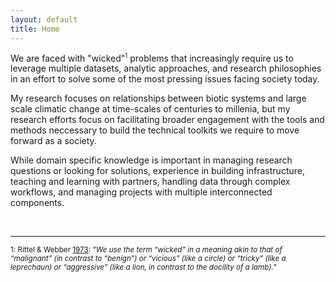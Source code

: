 ```yaml
---
layout: default
title: Home
---
```


We are faced with "wicked"<sup><small>1</small></sup> problems that increasingly require us to leverage multiple datasets, analytic approaches, and research philosophies in an effort to solve some of the most pressing issues facing society today.  

My research focuses on relationships between biotic systems and large scale climatic change at time-scales of centuries to millenia, but my research efforts focus on facilitating broader engagement with the tools and methods neccessary to build the technical toolkits we require to move forward as a society.

While domain specific knowledge is important in managing research questions or looking for solutions, experience in building infrastructure, teaching and learning with partners, handling data through complex workflows, and managing projects with multiple interconnected components.

<br>
<hr>

<small>1: Rittel & Webber [1973](http://www.uctc.net/mwebber/Rittel+Webber+Dilemmas+General_Theory_of_Planning.pdf): *"We use the term “wicked” in a meaning akin to that of “malignant” (in contrast to “benign”) or “vicious” (like a circle) or “tricky” (like a leprechaun) or “aggressive” (like a lion, in contrast to the docility of a lamb)."*</small>